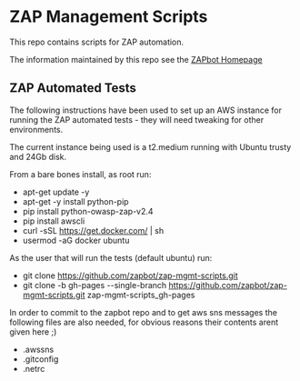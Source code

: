 # ZAP Management Scripts
This repo contains scripts for ZAP automation.

The information maintained by this repo see the [ZAPbot Homepage](http://zapbot.github.io/zap-mgmt-scripts/index.html)

## ZAP Automated Tests
The following instructions have been used to set up an AWS instance for running the ZAP automated tests - they will need tweaking for other environments.

The current instance being used is a t2.medium running with Ubuntu trusty and 24Gb disk.

From a bare bones install, as root run:
* apt-get update -y
* apt-get -y install python-pip
* pip install python-owasp-zap-v2.4
* pip install awscli
* curl -sSL https://get.docker.com/ | sh
* usermod -aG docker ubuntu

As the user that will run the tests (default ubuntu) run:
* git clone https://github.com/zapbot/zap-mgmt-scripts.git
* git clone -b gh-pages --single-branch https://github.com/zapbot/zap-mgmt-scripts.git zap-mgmt-scripts_gh-pages

In order to commit to the zapbot repo and to get aws sns messages the following files are also needed, for obvious reasons their contents arent given here ;)
* .awssns
* .gitconfig
* .netrc


